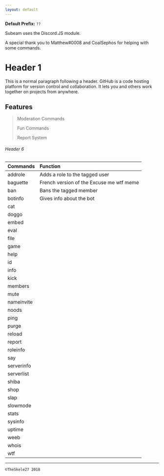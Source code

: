 ```yaml
---
layout: default
---
```


**Default Prefix:** ```??```


Subeam uses the Discord.JS module.

A special thank you to Matthew#0008 and CoalSephos for helping with some commands.
# Header 1

This is a normal paragraph following a header. GitHub is a code hosting platform for version control and collaboration. It lets you and others work together on projects from anywhere.

## Features

> Moderation Commands
>
> Fun Commands
>
> Report System

###### Header 6

| Commands     | Function          |
|:-------------|:------------------|
| addrole      | Adds a role to the tagged user|
| baguette     | French version of the Excuse me wtf meme  |
| ban          | Bans the tagged member     | 
| botinfo      | Gives info about the bot| 
| cat          |      
| doggo        |
| embed        |
| eval         |
| file         |
| game         |
| help         |
| id           |
| info         |
| kick         |
| members      |
| mute         |
| nameinvite   |
| noods        |
| ping         |
| purge|
| reload|
| report|
| roleinfo|
| say|
| serverinfo|
| serverlist|
| shiba|
| shop|
| slap|
| slowmode|
| stats|
| sysinfo|
| uptime |
| weeb|
| whois|
| wtf|


* * *

```
©TheSkele27 2018
```
